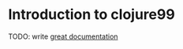 # Introduction to clojure99

TODO: write [great documentation](http://jacobian.org/writing/what-to-write/)
